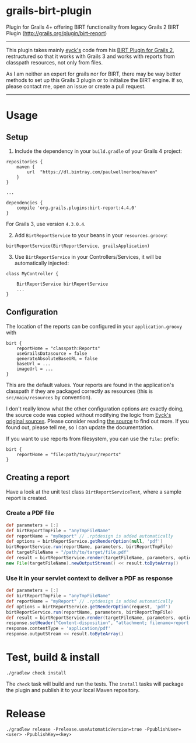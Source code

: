 # grails-birt-plugin

Plugin for Grails 4+ offering BIRT functionality from legacy Grails 2 BIRT Plugin (http://grails.org/plugin/birt-report)

--- 

This plugin takes mainly [eyck's](https://github.com/eyck) code from his [BIRT Plugin for Grails 2](https://github.com/eyck/grails-birt-report),
restructured so that it works with Grails 3 and works with reports from classpath resources, not only from files.

As I am neither an expert for grails nor for BIRT, there may be way better methods to set up this Grails 3 plugin or
to initialize the BIRT engine. If so, please contact me, open an issue or create a pull request.

--- 

# Usage

## Setup

1. Include the dependency in your `build.gradle` of your Grails 4 project:
```
repositories {
    maven {
        url  "https://dl.bintray.com/paulwellnerbou/maven" 
    }
}

...

dependencies {
    compile 'org.grails.plugins:birt-report:4.4.0'
}
```
	
For Grails 3, use version `4.3.0.4`.
	
2. Add `BirtReportService` to your beans in your `resources.groovy`:
```
birtReportService(BirtReportService, grailsApplication)
```
3. Use `BirtReportService` in your Controllers/Services, it will be automatically injected:
```
class MyController {

    BirtReportService birtReportService
    ...
}
```

## Configuration

The location of the reports can be configured in your `application.groovy` with

```
birt {
    reportHome = "classpath:Reports"
    useGrailsDatasource = false
    generateAbsoluteBaseURL = false
    baseUrl = ...
    imageUrl = ...
}
```

This are the default values. Your reports are found in the application's classpath if they are packaged correctly as
resources (this is `src/main/resources` by convention).

I don't really know what the other configuration options are exactly doing, the source code was copied without modifying the
logic from [Eyck's original sources](https://github.com/eyck/grails-birt-report/blob/master/grails-app/services/com/itjw/grails/birt/BirtReportService.groovy).
Please consider reading [the source](src/main/groovy/com/itjw/grails/birt/BirtReportService.groovy) to find out more. If you found out, please tell me, so I can update the documentation.

If you want to use reports from filesystem, you can use the `file:` prefix:

```
birt {
    reportHome = "file:path/to/your/reports"
}
```

## Creating a report

Have a look at the unit test class `BirtReportServiceTest`, where a sample report is created.

### Create a PDF file

```groovy
def parameters = [:]
def birtReportTmpFile = "anyTmpFileName"
def reportName = "myReport" // .rptdesign is added automatically
def options = birtReportService.getRenderOption(null, 'pdf')
birtReportService.run(reportName, parameters, birtReportTmpFile)
def targetFileName = "/path/to/target/file.pdf"
def result = birtReportService.render(targetFileName, parameters, options)
new File(targetFileName).newOutputStream() << result.toByteArray()
```

### Use it in your servlet context to deliver a PDF as response

```groovy
def parameters = [:]
def birtReportTmpFile = "anyTmpFileName"
def reportName = "myReport" // .rptdesign is added automatically
def options = birtReportService.getRenderOption(request, 'pdf')
birtReportService.run(reportName, parameters, birtReportTmpFile)
def result = birtReportService.render(targetFileName, parameters, options)
response.setHeader("Content-disposition", "attachment; filename=report.pdf")
response.contentType = 'application/pdf'
response.outputStream << result.toByteArray()
```

# Test, build & install

	./gradlew check install

The `check` task will build and run the tests. The `install` tasks will package the plugin and publish it to your
local Maven repository.

# Release

```
./gradlew release -Prelease.useAutomaticVersion=true -PpublishUser=<user> -PpublishKey=<key>
```
